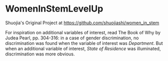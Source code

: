 # WomenInStemLevelUp

Shuojia's Original Project at https://github.com/shuojiashi/women_in_stem

For inspiration on additional variables of interest, read The Book of Why by Judea Pearl, pp. 304-316: in a case of gender discrimination, no discrimination was found when the variable of interest was *Department*. But when an additional variable of interest, *State of Residence* was illuminated, discrimination was more obvious.
